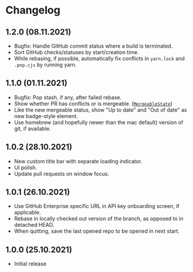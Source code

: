 # Changelog

## 1.2.0 (08.11.2021)

- Bugfix: Handle GitHub commit status where a build is terminated.
- Sort GitHub checks/statuses by start/creation time.
- While rebasing, if possible, automatically fix conflicts in `yarn.lock` and
  `.pnp.cjs` by running yarn.

## 1.1.0 (01.11.2021)

- Bugfix: Pop stash, if any, after failed rebase.
- Show whether PR has conflicts or is mergeable.
  ([`MergeableState`](https://docs.github.com/en/graphql/reference/enums#mergeablestate))
- Like the new mergeable status, show "Up to date" and "Out of date" as new
  badge-style element.
- Use homebrew (and hopefully newer than the mac default) version of git, if
  available.

## 1.0.2 (28.10.2021)

- New custom title bar with separate loading indicator.
- UI polish.
- Update pull requests on window focus.

## 1.0.1 (26.10.2021)

- Use GitHub Enterprise specific URL in API key onboarding screen, if
  applicable.
- Rebase in locally checked out version of the branch, as opposed to in detached
  HEAD.
- When quitting, save the last opened repo to be opened in next start.

## 1.0.0 (25.10.2021)

- Initial release
